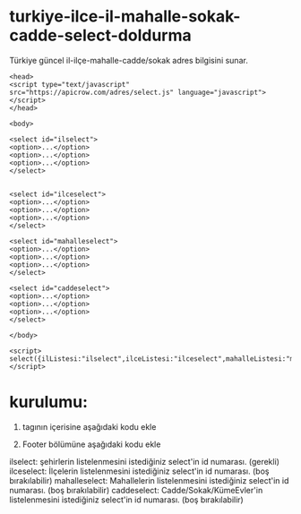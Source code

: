 # turkiye-ilce-il-mahalle-sokak-cadde-select-doldurma
Türkiye güncel il-ilçe-mahalle-cadde/sokak adres bilgisini sunar.



	<head>
    <script type="text/javascript" src="https://apicrow.com/adres/select.js" language="javascript"></script>
	</head>
	
	<body>
		
	<select id="ilselect">
	<option>...</option>
	<option>...</option>
	<option>...</option>
	</select>


	<select id="ilceselect">
	<option>...</option>
	<option>...</option>
	<option>...</option>
	</select>

	<select id="mahalleselect">
	<option>...</option>
	<option>...</option>
   	<option>...</option>
	</select>

	<select id="caddeselect">
	<option>...</option>
 	<option>...</option>
   	<option>...</option>
	</select>
		
	</body>
  
	<script>
	select({ilListesi:"ilselect",ilceListesi:"ilceselect",mahalleListesi:"mahalleselect",cadde_sokakListesi:'caddeselect'});
	</script>

# kurulumu:

1) <Head> tagının içerisine aşağıdaki kodu ekle
<script type="text/javascript" src="https://apicrow.com/adres/select.js" language="javascript"></script>

2) Footer bölümüne aşağıdaki kodu ekle
<script>select({ilListesi:"ilselect",ilceListesi:"ilceselect",mahalleListesi:"mahalleselect",cadde_sokakListesi:'caddeselect'});</script>

ilselect: şehirlerin listelenmesini istediğiniz select'in id numarası. (gerekli)
ilceselect: İlçelerin listelenmesini istediğiniz select'in id numarası. (boş bırakılabilir)
mahalleselect: Mahallelerin listelenmesini istediğiniz select'in id numarası. (boş bırakılabilir)
caddeselect: Cadde/Sokak/KümeEvler'in listelenmesini istediğiniz select'in id numarası. (boş bırakılabilir)

